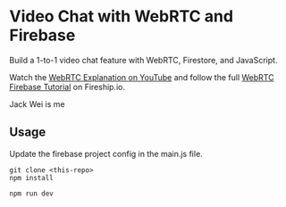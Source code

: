 # Video Chat with WebRTC and Firebase

Build a 1-to-1 video chat feature with WebRTC, Firestore, and JavaScript.

Watch the [WebRTC Explanation on YouTube](https://youtu.be/WmR9IMUD_CY) and follow the full [WebRTC Firebase Tutorial](https://fireship.io/lessons/webrtc-firebase-video-chat) on Fireship.io.

Jack Wei is me

## Usage

Update the firebase project config in the main.js file.

```
git clone <this-repo>
npm install

npm run dev
```
